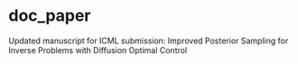 # doc_paper
Updated manuscript for ICML submission: Improved Posterior Sampling for Inverse Problems with Diffusion Optimal Control
